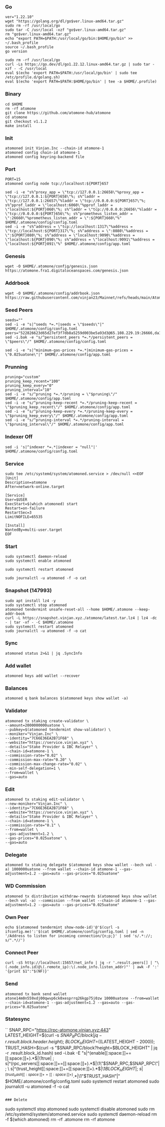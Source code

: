 ### Go
```
ver="1.22.10"
wget "https://golang.org/dl/go$ver.linux-amd64.tar.gz"
sudo rm -rf /usr/local/go
sudo tar -C /usr/local -xzf "go$ver.linux-amd64.tar.gz"
rm "go$ver.linux-amd64.tar.gz"
echo "export PATH=$PATH:/usr/local/go/bin:$HOME/go/bin" >> ~/.bash_profile
source ~/.bash_profile
go version
```
```
sudo rm -rf /usr/local/go
curl -Ls https://go.dev/dl/go1.22.12.linux-amd64.tar.gz | sudo tar -xzf - -C /usr/local
eval $(echo 'export PATH=$PATH:/usr/local/go/bin' | sudo tee /etc/profile.d/golang.sh)
eval $(echo 'export PATH=$PATH:$HOME/go/bin' | tee -a $HOME/.profile)
```
### Binary
```
cd $HOME
rm -rf atomone
git clone https://github.com/atomone-hub/atomone
cd atomone
git checkout v1.1.2
make install
```
### Init
```
atomoned init Vinjan.Inc --chain-id atomone-1
atomoned config chain-id atomone-1
atomoned config keyring-backend file
```
### Port
```
PORT=15
atomoned config node tcp://localhost:${PORT}657
```
```
sed -i -e "s%^proxy_app = \"tcp://127.0.0.1:26658\"%proxy_app = \"tcp://127.0.0.1:${PORT}658\"%; s%^laddr = \"tcp://127.0.0.1:26657\"%laddr = \"tcp://0.0.0.0:${PORT}657\"%; s%^pprof_laddr = \"localhost:6060\"%pprof_laddr = \"localhost:${PORT}060\"%; s%^laddr = \"tcp://0.0.0.0:26656\"%laddr = \"tcp://0.0.0.0:${PORT}656\"%; s%^prometheus_listen_addr = \":26660\"%prometheus_listen_addr = \":${PORT}660\"%" $HOME/.atomone/config/config.toml
sed -i -e "s%^address = \"tcp://localhost:1317\"%address = \"tcp://localhost:${PORT}317\"%; s%^address = \":8080\"%address = \":${PORT}080\"%; s%^address = \"localhost:9090\"%address = \"localhost:${PORT}090\"%; s%^address = \"localhost:9091\"%address = \"localhost:${PORT}091\"%" $HOME/.atomone/config/app.toml
```
### Genesis
```
wget -O $HOME/.atomone/config/genesis.json  https://atomone.fra1.digitaloceanspaces.com/genesis.json
```
### Addrbook
```
wget -O $HOME/.atomone/config/addrbook.json https://raw.githubusercontent.com/vinjan23/Mainnet/refs/heads/main/Atomone/addrbook.json
```

### Seed Peers
```
seeds=""
sed -i -e "s|^seeds *=.*|seeds = \"$seeds\"|" $HOME/.atomone/config/config.toml
peers="522826623d65d27ef3f7db8a5259d003be5a93d3@65.108.229.19:26666,da165aaeac3adbc9845879e06f336c2668c5d915@65.21.214.84:9756,ca1d8ab2fdc1cbff4c8283ddbcc8fd53a7d9a254@65.21.215.167:26656,a31d85900f6562b3a8b275617359643a5607ed40@146.70.243.163:26656,2c02f0e92e00a7fdacdfafb1919b3424047b1701@45.87.107.24:27656,e726816f42831689eab9378d5d577f1d06d25716@169.155.46.27:26656,b90fcf4e43c0ff1f3c921698001828c93d6252e1@158.69.125.73:11256,35ecbcf9d8377ca2298cbe7a81eb57e520eb2154@152.53.33.96:26656,d3adcf9eee8665ee2d3108f721b3613cdd18c3a3@23.227.223.49:26656,9e6916423eaa4302127a0b7cb518ead4f8b98fd8@89.109.112.42:30656,e1b058e5cfa2b836ddaa496b10911da62dcf182e@164.152.161.227:26656,d4fedcd6918becd7804e7ccaad3d71237edfbb46@144.76.92.22:10656,0b209dd07b07e4754b8763a2cde80eb02a87bee5@65.109.97.51:26656,5ad3d484730844e66f15926c4fcc006c77b53ddd@88.99.137.151:26656,11024dd977b88f92432dd27bb671c8ab39caa511@65.21.15.238:27656,2ff3c369e3acdabbc371ee462cdf5c9d45a0c582@178.79.157.65:26656,4a89ad49b77cb751f02825f21b95c77b7bdb8e27@107.155.98.206:60856,e28ee47043a193f67fa9598a47a32494c5382a12@164.92.105.245:26656"
sed -i.bak -e "s/^persistent_peers *=.*/persistent_peers = \"$peers\"/" $HOME/.atomone/config/config.toml
```
```
sed -i -e "s|^minimum-gas-prices *=.*|minimum-gas-prices = \"0.025uatone\"|" $HOME/.atomone/config/app.toml
```

### Prunning
```
pruning="custom"
pruning_keep_recent="100"
pruning_keep_every="0"
pruning_interval="10"
sed -i -e "s/^pruning *=.*/pruning = \"$pruning\"/" $HOME/.atomone/config/app.toml
sed -i -e "s/^pruning-keep-recent *=.*/pruning-keep-recent = \"$pruning_keep_recent\"/" $HOME/.atomone/config/app.toml
sed -i -e "s/^pruning-keep-every *=.*/pruning-keep-every = \"$pruning_keep_every\"/" $HOME/.atomone/config/app.toml
sed -i -e "s/^pruning-interval *=.*/pruning-interval = \"$pruning_interval\"/" $HOME/.atomone/config/app.toml
```
### Indexer Off
```
sed -i 's|^indexer *=.*|indexer = "null"|' $HOME/.atomone/config/config.toml
```
### Service
```
sudo tee /etc/systemd/system/atomoned.service > /dev/null <<EOF
[Unit]
Description=atomone
After=network-online.target

[Service]
User=$USER
ExecStart=$(which atomoned) start
Restart=on-failure
RestartSec=3
LimitNOFILE=65535

[Install]
WantedBy=multi-user.target
EOF
```
### Start
```
sudo systemctl daemon-reload
sudo systemctl enable atomoned
```
```
sudo systemctl restart atomoned
```
```
sudo journalctl -u atomoned -f -o cat
```
### Snapshot (147993)
```
sudo apt install lz4 -y
sudo systemctl stop atomoned
atomoned tendermint unsafe-reset-all --home $HOME/.atomone --keep-addr-book
curl -L https://snapshot.vinjan.xyz./atomone/latest.tar.lz4 | lz4 -dc - | tar -xf - -C $HOME/.atomone
sudo systemctl restart atomoned
sudo journalctl -u atomoned -f -o cat
```
### Sync
```
atomoned status 2>&1 | jq .SyncInfo
```
### Add wallet
```
atomoned keys add wallet --recover
```
### Balances
```
atomoned q bank balances $(atomoned keys show wallet -a)
```
### Validator
```
atomoned tx staking create-validator \
--amount=2000000000uatone \
--pubkey=$(atomoned tendermint show-validator) \
--moniker="Vinjan.Inc" \
--identity="7C66E36EA2B71F68" \
--website="https://service.vinjan.xyz" \
--details="Stake Provider & IBC Relayer" \
--chain-id=atomone-1 \
--commission-rate="0.02" \
--commission-max-rate="0.20" \
--commission-max-change-rate="0.02" \
--min-self-delegation=1 \
--from=wallet \
--gas=auto
```
### Edit
```
atomoned tx staking edit-validator \
--new-moniker="Vinjan.Inc" \
--identity="7C66E36EA2B71F68" \
--website="https://service.vinjan.xyz" \
--details="Stake Provider & IBC Relayer" \
--chain-id=atomone-1 \
--commission-rate="0.1" \
--from=wallet \
--gas-adjustment=1.2 \
--gas-prices="0.025uatone" \
--gas=auto
```

### Delegate
```
atomoned tx staking delegate $(atomoned keys show wallet --bech val -a) 1000000uatone --from wallet --chain-id atomone-1 --gas-adjustment=1.2 --gas=auto --gas-prices="0.025uatone"
```
### WD Commission
```
atomoned tx distribution withdraw-rewards $(atomoned keys show wallet --bech val -a) --commission --from wallet --chain-id atomone-1 --gas-adjustment=1.2 --gas=auto --gas-prices="0.025uatone"
```
### Own Peer
```
echo $(atomoned tendermint show-node-id)'@'$(curl -s ifconfig.me)':'$(cat $HOME/.atomone/config/config.toml | sed -n '/Address to listen for incoming connection/{n;p;}' | sed 's/.*://; s/".*//')
```
### Connect Peer
```
curl -sS http://localhost:15657/net_info | jq -r '.result.peers[] | "\(.node_info.id)@\(.remote_ip):\(.node_info.listen_addr)"' | awk -F ':' '{print $1":"$(NF)}'
```
### Send
```
atomoned tx bank send wallet atone14m0n559xdj00qwvp6ck0xesprrq26kgp75j0zw 10000uatone --from=wallet --chain-id=atomone-1 --gas-adjustment=1.2 --gas=auto --gas-prices="0.025uatone"
```
### Statesync
``
SNAP_RPC="https://rpc-atomone.vinjan.xyz:443"
LATEST_HEIGHT=$(curl -s $SNAP_RPC/block | jq -r .result.block.header.height); \
BLOCK_HEIGHT=$((LATEST_HEIGHT - 2000)); \
TRUST_HASH=$(curl -s "$SNAP_RPC/block?height=$BLOCK_HEIGHT" | jq -r .result.block_id.hash)
sed -i.bak -E "s|^(enable[[:space:]]+=[[:space:]]+).*$|\1true| ; \
s|^(rpc_servers[[:space:]]+=[[:space:]]+).*$|\1\"$SNAP_RPC,$SNAP_RPC\"| ; \
s|^(trust_height[[:space:]]+=[[:space:]]+).*$|\1$BLOCK_HEIGHT| ; \
s|^(trust_hash[[:space:]]+=[[:space:]]+).*$|\1\"$TRUST_HASH\"|" $HOME/.atomone/config/config.toml
sudo systemctl restart atomoned
sudo journalctl -u atomoned -f -o cat
```

### Delete
```
sudo systemctl stop atomoned
sudo systemctl disable atomoned
sudo rm /etc/systemd/system/atomoned.service
sudo systemctl daemon-reload
rm -f $(which atomoned)
rm -rf .atomone
rm -rf atomone
```




